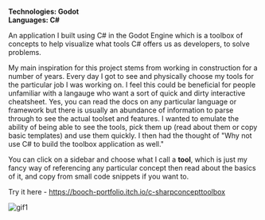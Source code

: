 **Technologies: Godot \
Languages: C#**

An application I built using C# in the Godot Engine which is a toolbox of concepts to help visualize what tools C# offers us as developers, to solve problems.

My main inspiration for this project stems from working in construction for a number of years. Every day I got to see and physically choose my tools for the particular job I was working on. I feel this could be beneficial for people unfamiliar with a langauge who want a sort of quick and dirty interactive cheatsheet. Yes, you can read the docs on any particular language or framework but there is usually an abundance of information to parse through to see the actual toolset and features. I wanted to emulate the ability of being able to see the tools, pick them up (read about them or copy basic templates) and use them quickly. I then had the thought of "Why not use C# to build the toolbox application as well."

You can click on a sidebar and choose what I call a **tool**, which is just my fancy way of referencing any particular concept then read about the basics of it, and copy from small code snippets if you want to.

Try it here - https://booch-portfolio.itch.io/c-sharpconcepttoolbox

![gif1](https://github.com/SamDevelopsCode/ConceptsToolbox/assets/122749374/dca9cc6f-b170-4a61-b92f-e844ed635a0f)
